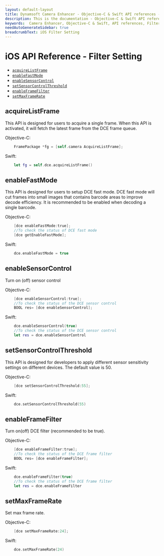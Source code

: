 ```yaml
---
layout: default-layout
title: Dynamsoft Camera Enhancer - Objective-C & Swift API references - Filter setting
description: This is the documentation - Objective-C & Swift API references - Filter setting page of Dynamsoft Camera Enhancer.
keywords:  Camera Enhancer, Objective-C & Swift, API references, Filter
needAutoGenerateSidebar: true
breadcrumbText: iOS Filter Setting
---
```


# iOS API Reference - Filter Setting

- [`acquireListFrame`](#acquirelistframe)
- [`enableFastMode`](#enablefastmode)
- [`enableSensorControl`](#enablesensorcontrol)
- [`setSensorControlThreshold`](#setsensorcontrolthreshold)
- [`enableFrameFilter`](#enableframefilter)
- [`setMaxFrameRate`](#setmaxframerate)

## acquireListFrame

This API is designed for users to acquire a single frame. When this API is activated, it will fetch the latest frame from the DCE frame queue.

Objective-C:

```objectivec
    FramePackage *fg = [self.camera AcquireListFrame];
```

Swift:

```swift
    let fg = self.dce.acquireListFrame() 
```

## enableFastMode

This API is designed for users to setup DCE fast mode. DCE fast mode will cut frames into small images that contains barcode areas to improve decode efficiency. It is recommended to be enabled when decoding a single barcode.

Objective-C:

```objectivec
    [dce enableFastMode:true];
    //To check the status of DCE fast mode
    [dce getEnableFastMode];
```

Swift:

```swift
    dce.enableFastMode = true
```

## enableSensorControl

Turn on (off) sensor control

Objective-C:

```objectivec
    [dce enableSensorControl:true];
    //To check the status of the DCE sensor control
    BOOL res= [dce enableSensorControl];
```

Swift:

```swift
    dce.enableSensorControl(true)
    //To check the status of the DCE sensor control
    let res = dce.enableSensorControl
```

## setSensorControlThreshold

This API is designed for developers to apply different sensor sensitivity settings on different devices. The default value is 50.

Objective-C:

```objectivec
    [dce setSensorControlThreshold:55];
```

Swift:

```swift
    dce.setSensorControlThreshold(55)
```

## enableFrameFilter

Turn on(off) DCE filter (recommended to be true).

Objective-C:

```objectivec
    [dce enableFrameFilter:true];
    //To check the status of the DCE frame filter
    BOOL res= [dce enableFrameFilter];
```

Swift:

```swift
    dce.enableFrameFilter(true)
    //To check the status of the DCE frame filter
    let res = dce.enableFrameFilter
```

## setMaxFrameRate

Set max frame rate.

Objective-C:

```objectivec
    [dce setMaxFrameRate:24];
```

Swift:

```swift
    dce.setMaxFrameRate(24)
```

